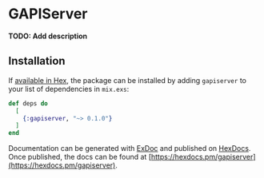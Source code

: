 # GAPIServer

**TODO: Add description**

## Installation

If [available in Hex](https://hex.pm/docs/publish), the package can be installed
by adding `gapiserver` to your list of dependencies in `mix.exs`:

```elixir
def deps do
  [
    {:gapiserver, "~> 0.1.0"}
  ]
end
```

Documentation can be generated with [ExDoc](https://github.com/elixir-lang/ex_doc)
and published on [HexDocs](https://hexdocs.pm). Once published, the docs can
be found at [https://hexdocs.pm/gapiserver](https://hexdocs.pm/gapiserver).

